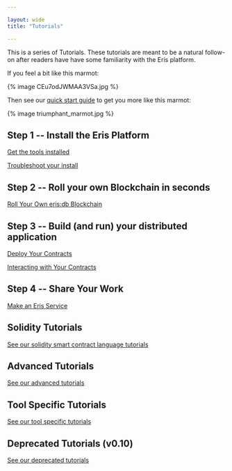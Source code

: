 ```yaml
---

layout: wide
title: "Tutorials"

---
```


This is a series of Tutorials. These tutorials are meant to be a natural follow-on after readers have have some familiarity with the Eris platform.

If you feel a bit like this marmot:

{% image CEu7odJWMAA3VSa.jpg %}

Then see our [quick start guide](getting-started/) to get you more like this marmot:

{% image triumphant_marmot.jpg %}

## Step 1 -- Install the Eris Platform

[Get the tools installed](getting-started/)

[Troubleshoot your install](install-troubleshooting/)

## Step 2 -- Roll your own Blockchain in seconds

[Roll Your Own eris:db Blockchain](chainmaking/)

## Step 3 -- Build (and run) your distributed application

[Deploy Your Contracts](contractsdeploying/)

[Interacting with Your Contracts](contractsinteracting/)

## Step 4 -- Share Your Work

[Make an Eris Service](servicesmaking/)

## Solidity Tutorials

[See our solidity smart contract language tutorials](solidity/)

## Advanced Tutorials

[See our advanced tutorials](advanced/)

## Tool Specific Tutorials

[See our tool specific tutorials](tool-specific/)

## Deprecated Tutorials (v0.10)

[See our deprecated tutorials](deprecated/)
